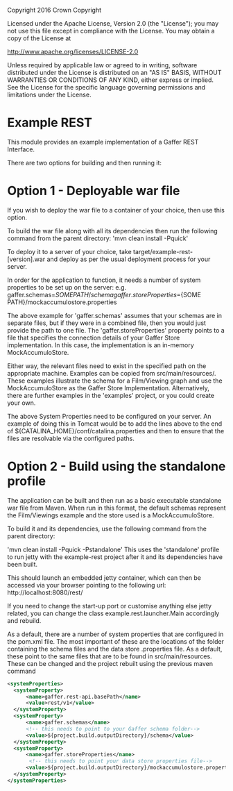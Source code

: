 Copyright 2016 Crown Copyright

Licensed under the Apache License, Version 2.0 (the "License");
you may not use this file except in compliance with the License.
You may obtain a copy of the License at

  http://www.apache.org/licenses/LICENSE-2.0

Unless required by applicable law or agreed to in writing, software
distributed under the License is distributed on an "AS IS" BASIS,
WITHOUT WARRANTIES OR CONDITIONS OF ANY KIND, either express or implied.
See the License for the specific language governing permissions and
limitations under the License.


Example REST
============
This module provides an example implementation of a Gaffer REST Interface.

There are two options for building and then running it:

Option 1 - Deployable war file
==============================

If you wish to deploy the war file to a container of your choice, then use this option.

To build the war file along with all its dependencies then run the following command from the parent directory:
'mvn clean install -Pquick'

To deploy it to a server of your choice, take target/example-rest-[version].war and deploy as per the usual deployment process for your server.

In order for the application to function, it needs a number of system properties to be set up on the server:
e.g.
gaffer.schemas=${SOME PATH}/schema
gaffer.storeProperties=${SOME PATH}/mockaccumulostore.properties

The above example for 'gaffer.schemas' assumes that your schemas are in separate files, but if they were in a combined file, then you would just provide the path to one file.
The 'gaffer.storeProperties' property points to a file that specifies the connection details of your Gaffer Store implementation. In this case, the implementation is an in-memory MockAccumuloStore.

Either way, the relevant files need to exist in the specified path on the appropriate machine. Examples can be copied from src/main/resources/. These examples illustrate the schema for a Film/Viewing graph and use the MockAccumuloStore as the Gaffer Store Implementation.
Alternatively, there are further examples in the 'examples' project, or you could create your own.

The above System Properties need to be configured on your server. An example of doing this in Tomcat would be to add the lines above to the end of ${CATALINA_HOME}/conf/catalina.properties and then to ensure that the files are resolvable via the configured paths.


Option 2 - Build using the standalone profile
=============================================

The application can be built and then run as a basic executable standalone war file from Maven. When run in this format, the default schemas represent the Film/Viewings example and the store used is a MockAccumuloStore.

To build it and its dependencies, use the following command from the parent directory:

'mvn clean install -Pquick -Pstandalone'
This uses the 'standalone' profile to run jetty with the example-rest project after it and its dependencies have been built.

This should launch an embedded jetty container, which can then be accessed via your browser pointing to the following url:
http://localhost:8080/rest/

If you need to change the start-up port or customise anything else jetty related, you can change the class example.rest.launcher.Main accordingly and rebuild.

As a default, there are a number of system properties that are configured in the pom.xml file. The most important of these are the locations of the folder containing the schema
files and the data store .properties file. As a default, these point to the same files that are to be found in src/main/resources. These can be changed and the project rebuilt using the previous maven command

```xml
<systemProperties>
  <systemProperty>
      <name>gaffer.rest-api.basePath</name>
      <value>rest/v1</value>
  </systemProperty>
  <systemProperty>
      <name>gaffer.schemas</name>
      <!-- this needs to point to your Gaffer schema folder-->
      <value>${project.build.outputDirectory}/schema</value>
  </systemProperty>
  <systemProperty>
      <name>gaffer.storeProperties</name>
       <!-- this needs to point your data store properties file-->
      <value>${project.build.outputDirectory}/mockaccumulostore.properties</value>
  </systemProperty>
</systemProperties>
```


